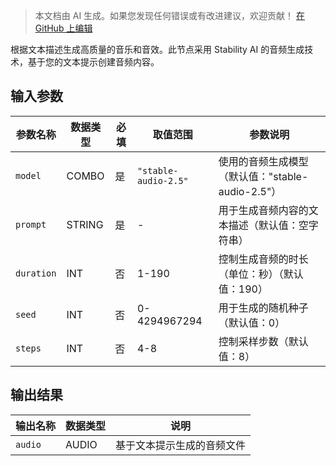 > 本文档由 AI 生成。如果您发现任何错误或有改进建议，欢迎贡献！ [在 GitHub 上编辑](https://github.com/Comfy-Org/embedded-docs/blob/main/comfyui_embedded_docs/docs/StabilityTextToAudio/zh.md)

根据文本描述生成高质量的音乐和音效。此节点采用 Stability AI 的音频生成技术，基于您的文本提示创建音频内容。

## 输入参数

| 参数名称 | 数据类型 | 必填 | 取值范围 | 参数说明 |
|-----------|-----------|----------|-------|-------------|
| `model` | COMBO | 是 | `"stable-audio-2.5"` | 使用的音频生成模型（默认值："stable-audio-2.5"） |
| `prompt` | STRING | 是 | - | 用于生成音频内容的文本描述（默认值：空字符串） |
| `duration` | INT | 否 | 1-190 | 控制生成音频的时长（单位：秒）（默认值：190） |
| `seed` | INT | 否 | 0-4294967294 | 用于生成的随机种子（默认值：0） |
| `steps` | INT | 否 | 4-8 | 控制采样步数（默认值：8） |

## 输出结果

| 输出名称 | 数据类型 | 说明 |
|-------------|-----------|-------------|
| `audio` | AUDIO | 基于文本提示生成的音频文件 |
